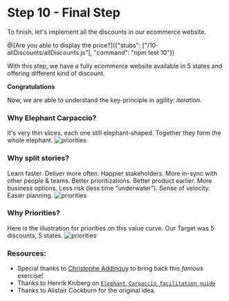 # Step 10 - Final Step

To finish, let's implement all the discounts in our ecommerce website.

@[Are you able to display the price?]({"stubs": ["/10-allDiscounts/allDiscounts.js"], "command": "npm test 10"})

With this step, we have a fully ecommerce website available in 5 states and offering different kind of discount.

**Congratulations**

Now, we are able to understand the key-principle in agility: _iteration_.

### Why Elephant Carpaccio?

It's very thin slices, each one still elephant-shaped. Together they form the whole elephant.
![priorities](10-allDiscounts/elephant.png)

### Why split stories?
Learn faster. Deliver more often. Happier stakeholders. More in-sync with other people & teams. Better prioritizations. Better product earlier. More business options. Less risk (less time “underwater”). Sense of velocity. Easier planning.
![priorities](10-allDiscounts/stories.png)

### Why Priorities?
Here is the illustration for priorities on this value curve. 
Our Target was 5 discounts, 5 states.
![priorities](10-allDiscounts/priorities.png)

### Resources:
 - Special thanks to [Christophe Addinquy](https://www.linkedin.com/in/addinquy/) to bring back this _famous_ exercise!
 - Thanks to Henrik Kniberg on [`Elephant Carpaccio facilitation guide`](https://docs.google.com/document/d/1TCuuu-8Mm14oxsOnlk8DqfZAA1cvtYu9WGv67Yj_sSk/pub)
 - Thanks to Alistair Cockburn for the original idea.

